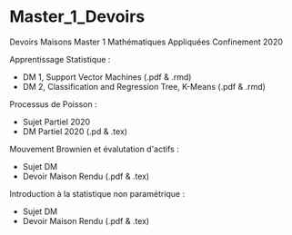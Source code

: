# Master_1_Devoirs
Devoirs Maisons Master 1 Mathématiques Appliquées Confinement 2020

Apprentissage Statistique :
- DM 1, Support Vector Machines (.pdf & .rmd)
- DM 2, Classification and Regression Tree, K-Means (.pdf & .rmd)

Processus de Poisson :
- Sujet Partiel 2020
- DM Partiel 2020 (.pd & .tex)

Mouvement Brownien et évalutation d'actifs :
- Sujet DM
- Devoir Maison Rendu (.pdf & .tex)

Introduction à la statistique non paramétrique :
- Sujet DM
- Devoir Maison Rendu (.pdf & .tex)
